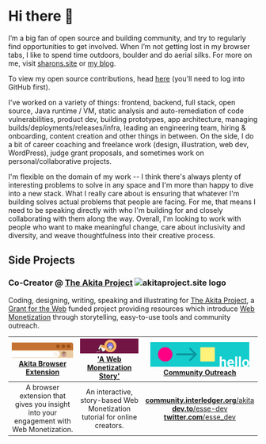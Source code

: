 # Hi there 👋

I’m a big fan of open source and building community, and try to regularly find opportunities to get involved. When I’m not getting lost in my browser tabs, I like to spend time outdoors, boulder and do aerial silks. For more on me, visit [sharons.site](https://sharons.site/) or [my blog](https://blog.sharons.site/).

To view my open source contributions, head [here](https://github.com/issues?q=involves%3Asharon-wang+is%3Apublic) (you'll need to log into GitHub first).

I've worked on a variety of things: frontend, backend, full stack, open source, Java runtime / VM, static analysis and auto-remediation of code vulnerabilities, product dev, building prototypes, app architecture, managing builds/deployments/releases/infra, leading an engineering team, hiring & onboarding, content creation and other things in between. On the side, I do a bit of career coaching and freelance work (design, illustration, web dev, WordPress), judge grant proposals, and sometimes work on personal/collaborative projects.

I'm flexible on the domain of my work -- I think there's always plenty of interesting problems to solve in any space and I'm more than happy to dive into a new stack. What I really care about is ensuring that whatever I'm building solves actual problems that people are facing. For me, that means I need to be speaking directly with who I'm building for and closely collaborating with them along the way. Overall, I'm looking to work with people who want to make meaningful change, care about inclusivity and diversity, and weave thoughtfulness into their creative process.

## Side Projects
### Co-Creator @ [The Akita Project](https://akitaproject.site) <img src="https://github.com/esse-dev/akita/raw/master/assets/icons/icon_64x64.png" alt="akitaproject.site logo" width="32"/>
Coding, designing, writing, speaking and illustrating for [The Akita Project](https://akitaproject.site), a [Grant for the Web](https://www.grantfortheweb.org/) funded project providing resources which introduce [Web Monetization](https://webmonetization.org) through storytelling, easy-to-use tools and community outreach.

| <img src="https://github.com/esse-dev/akita-project-site/raw/main/assets/banner1_browser_extension.svg" alt="Akita Extension banner" width="200"/><br>[Akita Browser Extension](https://github.com/esse-dev/akita) | <img src="https://github.com/esse-dev/akita-project-site/raw/main/assets/banner2_a_web_monetization_story.svg" alt="'A Web Monetization Story' banner" width="200"/><br>['A Web Monetization Story'](https://esse-dev.github.io/a-web-monetization-story/) | <img src="https://github.com/esse-dev/akita-project-site/raw/main/assets/banner3_outreach.svg" alt="Akita Outreach banner" width="200"/><br>[Community Outreach](https://akitaproject.site/#community-outreach) |
| :-------------: |:-------------:| :-------------: |
| A browser extension that gives you insight into your engagement with Web Monetization. | An interactive, story-based Web Monetization tutorial for online creators. | [**community.interledger.org**/akita](https://community.interledger.org/akita)<br>[**dev.to**/esse-dev](https://dev.to/esse-dev)<br>[**twitter.com**/esse_dev](https://twitter.com/esse_dev) |
